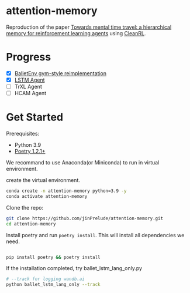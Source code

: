 # attention-memory
Reproduction of the paper [Towards mental time travel: a hierarchical memory for reinforcement learning agents](https://arxiv.org/abs/2105.14039) using [CleanRL](https://github.com/vwxyzjn/cleanrl/commit/94a44b5a252c432e3c47577fa46ed49c230fcce3).

# Progress
- [x] [BalletEnv gym-style reimplementation](https://github.com/jinPrelude/gym-balletenv)
- [x] [LSTM Agent](https://github.com/jinPrelude/attention-memory/blob/gymnasium/lstm_ballet.py)
- [ ] TrXL Agent
- [ ] HCAM Agent

# Get Started
Prerequisites:
- Python 3.9
- [Poetry 1.2.1+](https://python-poetry.org/)

We recommand to use Anaconda(or Miniconda) to run in virtual environment.

create the virtual environment.
```bash
conda create -n attention-memory python=3.9 -y
conda activate attention-memory
```

Clone the repo:
```bash
git clone https://github.com/jinPrelude/attention-memory.git
cd attention-memory
```

Install poetry and run `poetry install`. This will install all dependencies we need.
```bash

pip install poetry && poetry install
```


If the installation completed, try ballet_lstm_lang_only.py
```bash
# --track for logging wandb.ai
python ballet_lstm_lang_only --track
```
